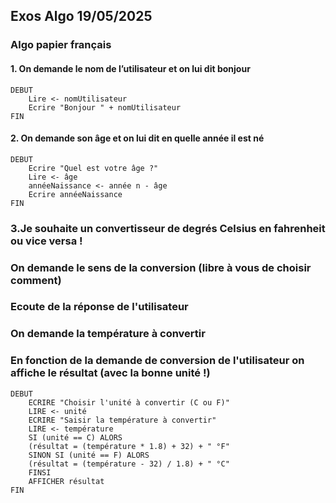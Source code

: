 
## Exos Algo 19/05/2025


### Algo papier français


#### 1. On demande le nom de l’utilisateur et on lui dit bonjour

```
DEBUT
    Lire <- nomUtilisateur
    Ecrire "Bonjour " + nomUtilisateur
FIN
```


#### 2. On demande son âge et on lui dit en quelle année il est né

```
DEBUT
    Ecrire "Quel est votre âge ?"
    Lire <- âge
    annéeNaissance <- année n - âge
    Ecrire annéeNaissance
FIN
```


### 3.Je souhaite un convertisseur de degrés Celsius en fahrenheit ou vice versa !
### On demande le sens de la conversion (libre à vous de choisir comment)
### Ecoute de la réponse de l'utilisateur
### On demande la température à convertir
### En fonction de la demande de conversion de l'utilisateur on affiche le résultat (avec la bonne unité !)

```
DEBUT
    ECRIRE "Choisir l'unité à convertir (C ou F)"
    LIRE <- unité
    ECRIRE "Saisir la température à convertir"
    LIRE <- température
    SI (unité == C) ALORS
    (résultat = (température * 1.8) + 32) + " °F"
    SINON SI (unité == F) ALORS
    (résultat = (température - 32) / 1.8) + " °C"
    FINSI
    AFFICHER résultat
FIN
```